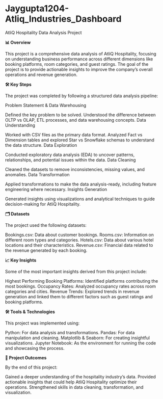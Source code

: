 # Jaygupta1204-Atliq_Industries_Dashboard
AtliQ Hospitality Data Analysis Project

**📊 Overview**

This project is a comprehensive data analysis of AtliQ Hospitality, focusing on understanding business performance across different dimensions like booking platforms, room categories, and guest ratings. The goal of the project is to provide actionable insights to improve the company’s overall operations and revenue generation.

**🛠️ Key Steps**

The project was completed by following a structured data analysis pipeline:

Problem Statement & Data Warehousing

Defined the key problem to be solved.
Understood the difference between OLTP vs OLAP, ETL processes, and data warehousing concepts.
Data Understanding

Worked with CSV files as the primary data format.
Analyzed Fact vs Dimension tables and explored Star vs Snowflake schemas to understand the data structure.
Data Exploration

Conducted exploratory data analysis (EDA) to uncover patterns, relationships, and potential issues within the data.
Data Cleaning

Cleaned the datasets to remove inconsistencies, missing values, and anomalies.
Data Transformation

Applied transformations to make the data analysis-ready, including feature engineering where necessary.
Insights Generation

Generated insights using visualizations and analytical techniques to guide decision-making for AtliQ Hospitality.

**🗂️ Datasets**

The project used the following datasets:

Bookings.csv: Data about customer bookings.
Rooms.csv: Information on different room types and categories.
Hotels.csv: Data about various hotel locations and their characteristics.
Revenue.csv: Financial data related to the revenue generated by each booking.

**📈 Key Insights**

Some of the most important insights derived from this project include:

Highest Performing Booking Platforms: Identified platforms contributing the most bookings.
Occupancy Rates: Analyzed occupancy rates across room categories and cities.
Revenue Trends: Explored trends in revenue generation and linked them to different factors such as guest ratings and booking platforms.

**🛠️ Tools & Technologies**

This project was implemented using:

Python: For data analysis and transformations.
Pandas: For data manipulation and cleaning.
Matplotlib & Seaborn: For creating insightful visualizations.
Jupyter Notebook: As the environment for running the code and showcasing the process.

**🚀 Project Outcomes**

By the end of this project:

Gained a deeper understanding of the hospitality industry’s data.
Provided actionable insights that could help AtliQ Hospitality optimize their operations.
Strengthened skills in data cleaning, transformation, and visualization.
